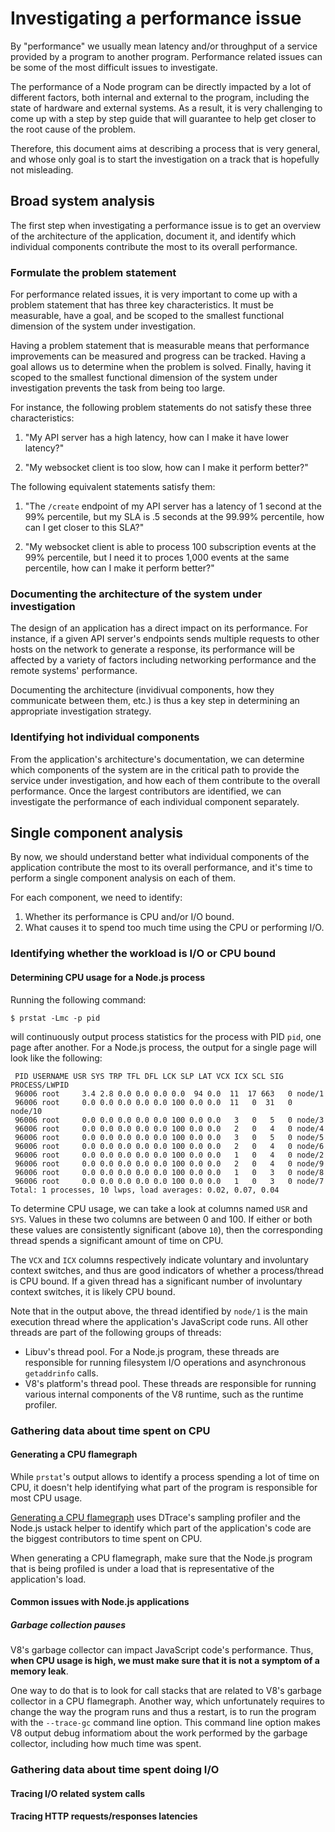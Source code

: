 # Investigating a performance issue

By "performance" we usually mean latency and/or throughput of a service provided
by a program to another program. Performance related issues can be some of the
most difficult issues to investigate.

The performance of a Node program can be directly impacted by a lot of different
factors, both internal and external to the program, including the state of
hardware and external systems. As a result, it is very challenging to come up
with a step by step guide that will guarantee to help get closer to the root
cause of the problem.

Therefore, this document aims at describing a process that is very general, and
whose only goal is to start the investigation on a track that is hopefully not
misleading.

## Broad system analysis

The first step when investigating a performance issue is to get an
overview of the architecture of the application, document it, and identify which
individual components contribute the most to its overall performance.

### Formulate the problem statement

For performance related issues, it is very important to come up with a
problem statement that has three key characteristics. It must be measurable,
have a goal, and be scoped to the smallest functional dimension of the system
under investigation.

Having a problem statement that is measurable means that performance
improvements can be measured and progress can be tracked. Having a goal allows
us to determine when the problem is solved. Finally, having it scoped to the
smallest functional dimension of the system under investigation prevents the
task from being too large.

For instance, the following problem statements do not satisfy these three
characteristics:

1. "My API server has a high latency, how can I make it have lower latency?"

2. "My websocket client is too slow, how can I make it perform better?"

The following equivalent statements satisfy them:

1. "The `/create` endpoint of my API server has a latency of 1 second at
the 99% percentile, but my SLA is .5 seconds at the 99.99% percentile, how can
I get closer to this SLA?"

2. "My websocket client is able to process 100 subscription events at the 99%
percentile, but I need it to proces 1,000 events at the same percentile, how can
I make it perform better?"

### Documenting the architecture of the system under investigation

The design of an application has a direct impact on its performance. For
instance, if a given API server's endpoints sends multiple requests to other
hosts on the network to generate a response, its performance will be affected by
a variety of factors including networking performance and the remote systems'
performance.

Documenting the architecture (invidivual components, how they communicate
between them, etc.) is thus a key step in determining an appropriate
investigation strategy.

### Identifying hot individual components

From the application's architecture's documentation, we can determine which
components of the system are in the critical path to provide the service under
investigation, and how each of them contribute to the overall performance. Once
the largest contributors are identified, we can investigate the performance of
each individual component separately.

## Single component analysis

By now, we should understand better what individual components of the
application contribute the most to its overall performance, and it's time to
perform a single component analysis on each of them.

For each component, we need to identify:

1. Whether its performance is CPU and/or I/O bound.
2. What causes it to spend too much time using the CPU or performing I/O.

### Identifying whether the workload is I/O or CPU bound

#### Determining CPU usage for a Node.js process

Running the following command:

```
$ prstat -Lmc -p pid
```

will continuously output process statistics for the process with PID `pid`, one
page after another. For a Node.js process, the output for a single page will
look like the following:

```
 PID USERNAME USR SYS TRP TFL DFL LCK SLP LAT VCX ICX SCL SIG PROCESS/LWPID 
 96006 root     3.4 2.8 0.0 0.0 0.0 0.0  94 0.0  11  17 663   0 node/1
 96006 root     0.0 0.0 0.0 0.0 0.0 100 0.0 0.0  11   0  31   0 node/10
 96006 root     0.0 0.0 0.0 0.0 0.0 100 0.0 0.0   3   0   5   0 node/3
 96006 root     0.0 0.0 0.0 0.0 0.0 100 0.0 0.0   2   0   4   0 node/4
 96006 root     0.0 0.0 0.0 0.0 0.0 100 0.0 0.0   3   0   5   0 node/5
 96006 root     0.0 0.0 0.0 0.0 0.0 100 0.0 0.0   2   0   4   0 node/6
 96006 root     0.0 0.0 0.0 0.0 0.0 100 0.0 0.0   1   0   4   0 node/2
 96006 root     0.0 0.0 0.0 0.0 0.0 100 0.0 0.0   2   0   4   0 node/9
 96006 root     0.0 0.0 0.0 0.0 0.0 100 0.0 0.0   1   0   3   0 node/8
 96006 root     0.0 0.0 0.0 0.0 0.0 100 0.0 0.0   1   0   3   0 node/7
Total: 1 processes, 10 lwps, load averages: 0.02, 0.07, 0.04
```

To determine CPU usage, we can take a look at columns named `USR` and `SYS`.
Values in these two columns are between 0 and 100. If either or both these
values are consistently significant (above `10`), then the corresponding thread
spends a significant amount of time on CPU.

The `VCX` and `ICX` columns respectively indicate voluntary and involuntary
context switches, and thus are good indicators of whether a process/thread is
CPU bound. If a given thread has a significant number of involuntary context
switches, it is likely CPU bound.

Note that in the output above, the thread identified by `node/1` is the main
execution thread where the application's JavaScript code runs. All other threads
are part of the following groups of threads:

* Libuv's thread pool. For a Node.js program, these threads are responsible for
  running filesystem I/O operations and asynchronous `getaddrinfo` calls.
* V8's platform's thread pool. These threads are responsible for running various
  internal components of the V8 runtime, such as the runtime profiler.

### Gathering data about time spent on CPU

#### Generating a CPU flamegraph

While `prstat`'s output allows to identify a process spending a lot of time on
CPU, it doesn't help identifying what part of the program is responsible for
most CPU usage.

[Generating a CPU flamegraph](../debugging-tools#generating-cpu-flamegraphs)
uses DTrace's sampling profiler and the Node.js ustack helper to identify which
part of the application's code are the biggest contributors to time spent on
CPU.

When generating a CPU flamegraph, make sure that the Node.js program that is
being profiled is under a load that is representative of the application's load.

#### Common issues with Node.js applications

##### Garbage collection pauses

V8's garbage collector can impact JavaScript code's performance. Thus,
__when CPU usage is high, we must make sure that it is not a symptom of a
memory leak__.

One way to do that is to look for call stacks that are related to V8's garbage
collector in a CPU flamegraph. Another way, which unfortunately requires to
change the way the program runs and thus a restart, is to run the program with
the `--trace-gc` command line option. This command line option makes V8 output
debug informatiom about the work performed by the garbage collector, including
how much time was spent.

### Gathering data about time spent doing I/O

#### Tracing I/O related system calls

#### Tracing HTTP requests/responses latencies

